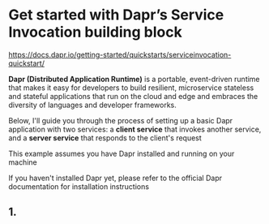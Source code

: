 # Get started with Dapr’s Service Invocation building block

https://docs.dapr.io/getting-started/quickstarts/serviceinvocation-quickstart/

**Dapr (Distributed Application Runtime)** is a portable, event-driven runtime that makes it easy for developers to build resilient, microservice stateless and stateful applications that run on the cloud and edge and embraces the diversity of languages and developer frameworks.

Below, I'll guide you through the process of setting up a basic Dapr application with two services: a **client service** that invokes another service, and a **server service** that responds to the client's request

This example assumes you have Dapr installed and running on your machine

If you haven't installed Dapr yet, please refer to the official Dapr documentation for installation instructions

## 1. 
